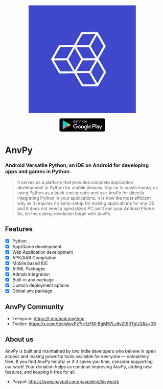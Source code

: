 <p align="center">
  <img src="https://github.com/techAnvPy/AnvPy/blob/main/icon.jpg?raw=true" width="350" title="hover text">
</p>
<p align="center">
  <a href="https://play.google.com/store/apps/details?id=org.python.adp&pcampaignid=web_share">
    <img src="https://github.com/techAnvPy/AnvPy/blob/main/play.png?raw=true" width="150" title="hover text">
  </a>
</p>

# AnvPy
### **Android Versatile Python, an IDE on Android for developing apps and games in Python.**
> It serves as a platform that provides complete application development in Python for mobile devices. Say no to waste money on using Python as a back-end service and use AnvPy for directly integrating Python in your applications. It is now the most efficient way as it requires no early-setup for making applications for any OS and it does not need a specialized PC just from your Android Phone. So, let the coding revolution begin with AnvPy.

## Features
- [x] Python
- [x] App/Game development
- [x] Web Application development
- [x] APK/AAB Compilation
- [x] Mobile based IDE
- [x] AI/ML Packages
- [x] Admob integration
- [x] Built-in anv package
- [x] Custom deployment options
- [x] Global anv package
## AnvPy Community
- Telegram: https://t.me/andropython
- Twitter: https://x.com/techAnvPy?t=fzFM-BgM97Lv8vZt9RTgUQ&s=09
## About us
AnvPy is built and maintained by two indie developers who believe in open access and making powerful tools available for everyone — completely free.
If you find AnvPy helpful or if it saves you time, consider supporting our work! Your donation helps us continue improving AnvPy, adding new features, and keeping it free for all.
- Paypal: https://www.paypal.com/paypalme/kivywork
